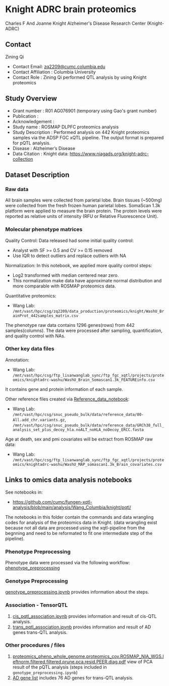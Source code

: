 # Knight ADRC brain proteomics
Charles F And Joanne Knight Alzheimer's Disease Research Center (Knight-ADRC)

## Contact
Zining Qi

- Contact Email: zq2209@cumc.columbia.edu
- Contact Affiliation : Columbia University
- Contact Role : Zining Qi performed QTL analysis by using Knight proteomics

## Study Overview

- Grant number : R01 AG076901 (temporary using Gao's grant number)
- Publication : 
- Acknowledgement : 
- Study name : ROSMAP DLPFC proteomics analysis
- Study Description : Performed analysis on 442 Knight proteomics samples via the ADSP FGC xQTL pipeline. The output format is prepared for pQTL analysis.
- Disease : Alzheimer’s Disease
- Data Citation : Knight data: https://www.niagads.org/knight-adrc-collection

## Dataset Description

### Raw data
All brain samples were collected from parietal lobe. Brain tissues (~500mg) were collected from the fresh frozen human parietal lobes. SomaScan 1.3k platform were applied to measure the brain protein. The protein levels were reported as relative units of intensity (RFU or Relative Fluorescence Unit).

### Molecular phenotype matrices
Quality Control:
Data released had some initial quality control:
- Analyst with SF >= 0.5 and CV >= 0.15 removed
- Use IQR to detect outliers and replace outliers with NA

Normalization:
In this notebook, we applied more quality control steps: 
- Log2 transformed with median centered near zero. 
- This normalization make data have approximate normal distribution and more comparable with ROSMAP proteomics data.

Quantitative proteomics:
- Wang Lab: `/mnt/vast/hpc/csg/zq2209/data_production/proteomics/knight/WashU_BrainProt_442samples_matrix.csv`

The phenotype raw data contains 1296 genes(rows) from 442 samples(columns). The data were processed after sampling, quantification, and quality control with NAs.

### Other key data files

Annotation:

- Wang Lab: `/mnt/vast/hpc/csg/ftp_lisanwanglab_sync/ftp_fgc_xqtl/projects/proteomics/knightadrc-washu/WashU_Brain_Somascan1.3k_FEATUREinfo.csv`

It contains gene and protein information of each sample. 

Other reference files created via [Reference_data_notebook](https://github.com/cumc/xqtl-pipeline/blob/main/code/data_preprocessing/reference_data.ipynb): 

- Wang Lab: `/mnt/vast/hpc/csg/snuc_pseudo_bulk/data/reference_data/00-All.add_chr.variants.gz`, `/mnt/vast/hpc/csg/snuc_pseudo_bulk/data/reference_data/GRCh38_full_analysis_set_plus_decoy_hla.noALT_noHLA_noDecoy_ERCC.fasta`

Age at death, sex and pmi covariates will be extract from ROSMAP raw data: 

- Wang Lab: `/mnt/vast/hpc/csg/ftp_lisanwanglab_sync/ftp_fgc_xqtl/projects/proteomics/knightadrc-washu/WashU_MAP_somascan1.3k_Brain_covariates.csv`

## Links to omics data analysis notebooks

See notebooks in: 

- https://github.com/cumc/fungen-xqtl-analysis/blob/main/analysis/Wang_Columbia/knight/pqtl/

The notebooks in this folder contain the commands and data wrangling codes for analysis of the proteomics data in Knight. (data wrangling exist because not all data are processed using the xqtl-pipeline from the begnning and need to be reformated to fit one intermediate step of the pipeline).

### Phenotype Preprocessing

Phenotype data were processed via the following workflow: [phenotype_preprocessing](https://github.com/cumc/fungen-xqtl-analysis/blob/main/analysis/Wang_Columbia/knight/pqtl/phenotype_preprocessing.ipynb)

### Genotype Preprocessing

[genotype_preprocessing.ipynb](https://github.com/cumc/fungen-xqtl-analysis/blob/main/analysis/Wang_Columbia/knight/pqtl/genotype_preprocessing.ipynb) provides information about the steps.

### Association - TensorQTL

1. [cis_pqtl_association.ipynb](https://github.com/cumc/fungen-xqtl-analysis/blob/main/analysis/Wang_Columbia/knight/pqtl/cis_pqtl_association.ipynb) provides information and result of cis-QTL analysis.
2. [trans_pqtl_association.ipynb](https://github.com/cumc/fungen-xqtl-analysis/blob/main/analysis/Wang_Columbia/knight/pqtl/trans_pqtl_association.ipynb) provides information and result of AD genes trans-QTL analysis.

### Other procedures / files
1. [proteomics_pheno_whole_genome.proteomics_cov.ROSMAP_NIA_WGS.leftnorm.filtered.filtered.prune.pca.resid.PEER.diag.pdf](https://github.com/cumc/fungen-xqtl-analysis/blob/main/analysis/Wang_Columbia/knigt/pqtl/figure/proteomics_pheno_whole_genome.proteomics_cov.ROSMAP_NIA_WGS.leftnorm.filtered.filtered.prune.pca.resid.PEER.diag.pdf) view of PCA result of the pQTL analysis (steps included in `genotype_preprocessing.ipynb`)
2. [AD gene list](https://docs.google.com/spreadsheets/d/166P7ThONaIDyPh2luJHoXDxlnhpsr56a8c_OE_uPQ3w/edit#gid=0) includes 76 AD genes for trans-QTL analysis.

